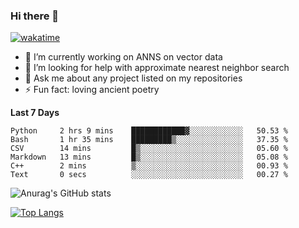 ### Hi there 👋

[![wakatime](https://wakatime.com/badge/user/8906da98-c623-4aff-ac00-99cb42e09b38.svg)](https://wakatime.com/@8906da98-c623-4aff-ac00-99cb42e09b38)

- 🔭 I’m currently working on ANNS on vector data
- 🤔 I’m looking for help with approximate nearest neighbor search
- 💬 Ask me about any project listed on my repositories
- ⚡ Fun fact: loving ancient poetry


**Last 7 Days**
<!--START_SECTION:waka-->

```text
Python     2 hrs 9 mins    ████████████▓░░░░░░░░░░░░   50.53 %
Bash       1 hr 35 mins    █████████▒░░░░░░░░░░░░░░░   37.35 %
CSV        14 mins         █▒░░░░░░░░░░░░░░░░░░░░░░░   05.60 %
Markdown   13 mins         █▒░░░░░░░░░░░░░░░░░░░░░░░   05.08 %
C++        2 mins          ▒░░░░░░░░░░░░░░░░░░░░░░░░   00.93 %
Text       0 secs          ░░░░░░░░░░░░░░░░░░░░░░░░░   00.27 %
```

<!--END_SECTION:waka-->

![Anurag's GitHub stats](https://github-readme-stats.vercel.app/api?username=matchyc&count_private=true&show_icons=true&theme=vue)

[![Top Langs](https://github-readme-stats.vercel.app/api/top-langs/?username=matchyc&langs_count=4&&hide=perl,raku,html,javascript,shell,roff,prolog)](https://github.com/anuraghazra/github-readme-stats)
